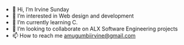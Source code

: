 - 👋 Hi, I’m Irvine Sunday
- 👀 I’m interested in Web design and development 
- 🌱 I’m currently learning C.
- 💞️ I’m looking to collaborate on ALX Software Engineering projects
- 📫 How to reach me amugumbiirvine@gmail.com

<!---
sundayirvine-code/sundayirvine-code is a ✨ special ✨ repository because its `README.md` (this file) appears on your GitHub profile.
You can click the Preview link to take a look at your changes.
--->
